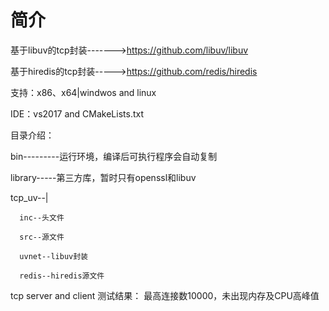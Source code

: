 # 简介
基于libuv的tcp封装------->https://github.com/libuv/libuv

基于hiredis的tcp封装----->https://github.com/redis/hiredis

支持：x86、x64|windwos and linux

IDE：vs2017 and CMakeLists.txt

目录介绍：

bin---------运行环境，编译后可执行程序会自动复制

library-----第三方库，暂时只有openssl和libuv

tcp_uv--|

      inc--头文件
      
      src--源文件
      
      uvnet--libuv封装
      
      redis--hiredis源文件

tcp server and client 测试结果：
最高连接数10000，未出现内存及CPU高峰值
